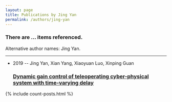 ```yaml
---
layout: page
title: Publications by Jing Yan
permalink: /authors/jing-yan
---
```


<h3 id="number-posts">There are ... items referenced.</h3>
<p id='info-authors'>Alternative author names: Jing Yan.</p>
<hr />
<ul class="post-list">
<li><span class='post-meta'>2019 -- Jing Yan, Xian Yang, Xiaoyuan Luo, Xinping Guan</span><h3><a class='post-link' href="{{ site.baseurl }}/dynamic-gain-control-of-teleoperating-cyber-physical-system-with-time-varying-delay">Dynamic gain control of teleoperating cyber-physical system with time-varying delay</a></h3></li>

</ul>
{% include count-posts.html %}
